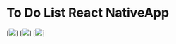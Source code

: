 # To Do List React NativeApp

[<img src="https://img.shields.io/badge/REACT NATIVE-blue.svg?logo=LOGO">]
[<img src="https://img.shields.io/badge/JAVASCRIPT-yellow.svg?logo=LOGO">]
[<img src="https://img.shields.io/badge/FIREBASE-orange.svg?logo=LOGO">]
